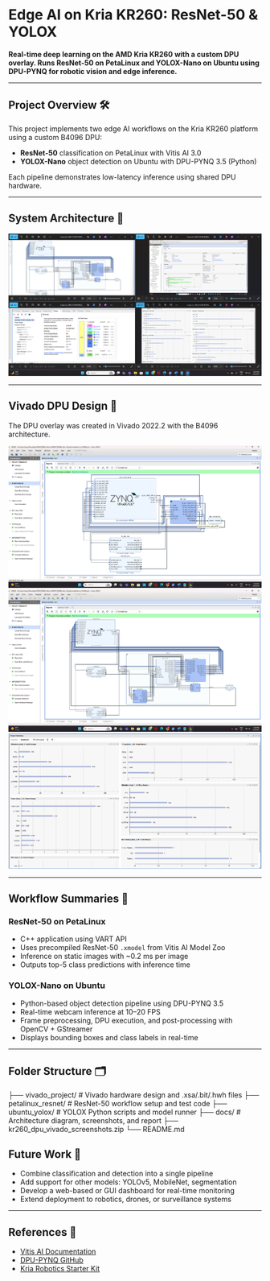 # Edge AI on Kria KR260: ResNet-50 & YOLOX

**Real-time deep learning on the AMD Kria KR260 with a custom DPU overlay. Runs ResNet-50 on PetaLinux and YOLOX-Nano on Ubuntu using DPU-PYNQ for robotic vision and edge inference.**

---

## Project Overview 🛠️

This project implements two edge AI workflows on the Kria KR260 platform using a custom B4096 DPU:

- **ResNet-50** classification on PetaLinux with Vitis AI 3.0  
- **YOLOX-Nano** object detection on Ubuntu with DPU-PYNQ 3.5 (Python)

Each pipeline demonstrates low-latency inference using shared DPU hardware.

---

## System Architecture 🧩

![System Diagram](images/All_in_one.png)

---

## Vivado DPU Design 🔧

The DPU overlay was created in Vivado 2022.2 with the B4096 architecture.


![Block Design](images/block_design.png)
![DPU Config](images/Detailed_view_of_block_design.png)
![Reports](images/All_reports.png)

---

## Workflow Summaries 📌

### ResNet-50 on PetaLinux
- C++ application using VART API
- Uses precompiled ResNet-50 `.xmodel` from Vitis AI Model Zoo
- Inference on static images with ~0.2 ms per image
- Outputs top-5 class predictions with inference time

### YOLOX-Nano on Ubuntu
- Python-based object detection pipeline using DPU-PYNQ 3.5
- Real-time webcam inference at 10–20 FPS
- Frame preprocessing, DPU execution, and post-processing with OpenCV + GStreamer
- Displays bounding boxes and class labels in real-time

---
## Folder Structure 🗂️

├── vivado_project/ # Vivado hardware design and .xsa/.bit/.hwh files
├── petalinux_resnet/ # ResNet-50 workflow setup and test code
├── ubuntu_yolox/ # YOLOX Python scripts and model runner
├── docs/ # Architecture diagram, screenshots, and report
├── kr260_dpu_vivado_screenshots.zip
└── README.md

## Future Work 🔭

- Combine classification and detection into a single pipeline  
- Add support for other models: YOLOv5, MobileNet, segmentation  
- Develop a web-based or GUI dashboard for real-time monitoring  
- Extend deployment to robotics, drones, or surveillance systems  

---

## References 🔗

- [Vitis AI Documentation](https://xilinx.github.io/Vitis-AI/)
- [DPU-PYNQ GitHub](https://github.com/Xilinx/DPU-PYNQ)
- [Kria Robotics Starter Kit](https://www.amd.com/en/design/kria/kr260-robotics-starter-kit.html)

